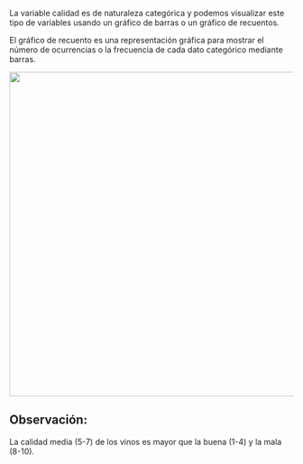 <p><span style="color:#212121"><span style="background-color:#ffffff">La variable calidad es de naturaleza categórica y podemos visualizar este tipo de </span></span><span style="color:#212121">variables </span><span style="color:#212121"><span style="background-color:#ffffff">usando un gráfico de barras o un gráfico de recuentos.</span></span></p>

<p><span style="color:#212121"><span style="background-color:#ffffff">El gráfico de recuento es una representación gráfica para mostrar el número de ocurrencias o la frecuencia de cada dato categórico mediante barras.</span></span></p>

<p style="text-align:center"><img alt="" height="575" src="https://dphi-courses.s3.ap-south-1.amazonaws.com/introduction-to-eda/Module3/eda3m6.png" width="695" /></p>

<h2><span style="color:#212121"><span style="background-color:#ffffff"><strong>Observación:</strong></span></span></h2>

<p><span style="color:#212121"><span style="background-color:#ffffff">La calidad media (5-7) de los vinos es mayor que la buena (1-4) y la mala (8-10).</span></span></p>

<p>&nbsp;</p>